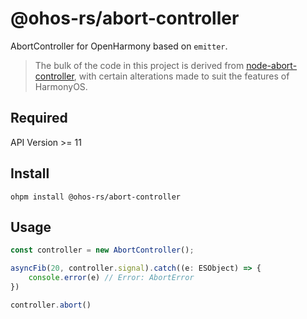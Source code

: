 # @ohos-rs/abort-controller

AbortController for OpenHarmony based on `emitter`.

> The bulk of the code in this project is derived from [node-abort-controller](https://github.com/southpolesteve/node-abort-controller), with certain alterations made to suit the features of HarmonyOS.

## Required

API Version >= 11

## Install

```shell
ohpm install @ohos-rs/abort-controller
```

## Usage

```ts
const controller = new AbortController();

asyncFib(20, controller.signal).catch((e: ESObject) => {
    console.error(e) // Error: AbortError
})

controller.abort()
```